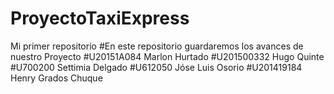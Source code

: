 # ProyectoTaxiExpress
Mi primer repositorio
#En este repositorio guardaremos los avances de nuestro Proyecto
#U20151A084	Marlon Hurtado
#U201500332	Hugo Quinte
#U700200	Settimia Delgado
#U612050	Jóse Luis Osorio
#U201419184	Henry Grados Chuque

